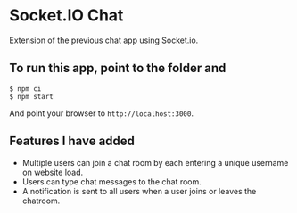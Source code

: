 
# Socket.IO Chat

Extension of the previous chat app using Socket.io.

## To run this app, point to the folder and

```
$ npm ci
$ npm start
```

And point your browser to `http://localhost:3000`. 

## Features I have added

- Multiple users can join a chat room by each entering a unique username
on website load.
- Users can type chat messages to the chat room.
- A notification is sent to all users when a user joins or leaves
the chatroom.

